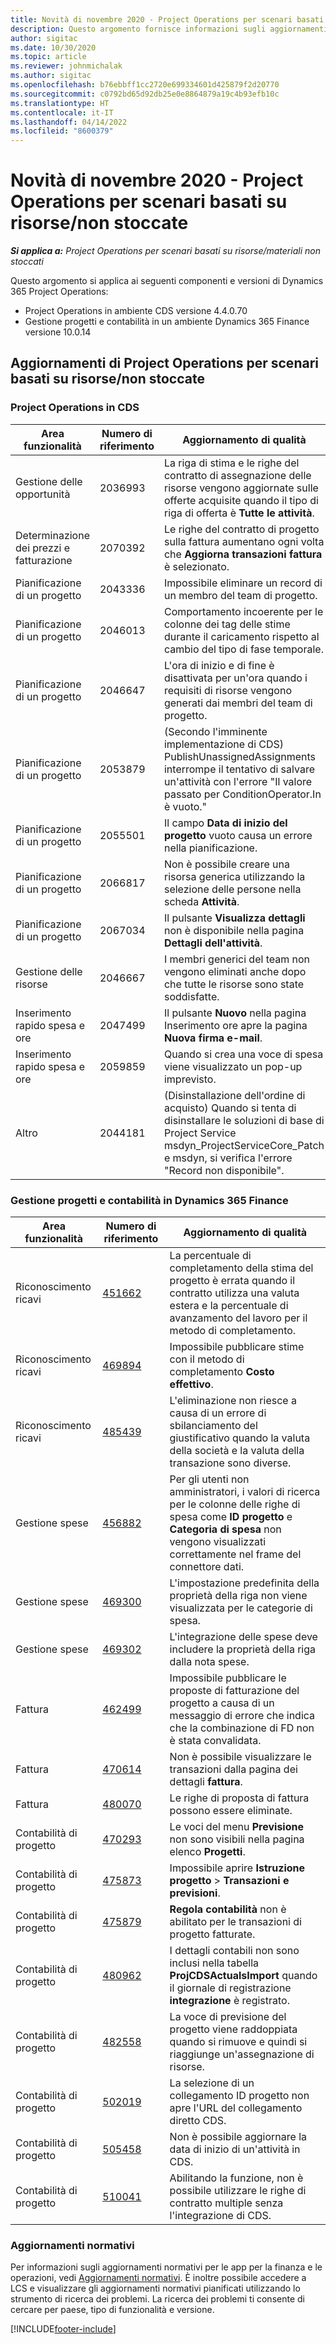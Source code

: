 ```yaml
---
title: Novità di novembre 2020 - Project Operations per scenari basati su risorse/non stoccate
description: Questo argomento fornisce informazioni sugli aggiornamenti di qualità disponibili nella versione di novembre 2020 di Project Operations per scenari basati su risorse/non stoccate.
author: sigitac
ms.date: 10/30/2020
ms.topic: article
ms.reviewer: johnmichalak
ms.author: sigitac
ms.openlocfilehash: b76ebbff1cc2720e699334601d425879f2d20770
ms.sourcegitcommit: c0792bd65d92db25e0e8864879a19c4b93efb10c
ms.translationtype: HT
ms.contentlocale: it-IT
ms.lasthandoff: 04/14/2022
ms.locfileid: "8600379"
---
```

# <a name="whats-new-november-2020---project-operations-for-resourcenon-stocked-based-scenarios"></a>Novità di novembre 2020 - Project Operations per scenari basati su risorse/non stoccate

_**Si applica a:** Project Operations per scenari basati su risorse/materiali non stoccati_

Questo argomento si applica ai seguenti componenti e versioni di Dynamics 365 Project Operations:

- Project Operations in ambiente CDS versione 4.4.0.70
- Gestione progetti e contabilità in un ambiente Dynamics 365 Finance versione 10.0.14

## <a name="updates-to-project-operations-for-resource-non-stocked-based-scenarios"></a>Aggiornamenti di Project Operations per scenari basati su risorse/non stoccate

### <a name="project-operations-on-cds"></a>Project Operations in CDS

| Area funzionalità                 | Numero di riferimento | Aggiornamento di qualità                                                                                                                                                                    |
|------------------------------|------------------|-----------------------------------------------------------------------------------------------------------------------------------------------------------------------------------|
|   Gestione delle opportunità       | 2036993          | La riga di stima e le righe del contratto di assegnazione delle risorse vengono aggiornate sulle offerte acquisite quando il tipo di riga di offerta è **Tutte le attività**.                                                 |
| Determinazione dei prezzi e fatturazione          | 2070392          | Le righe del contratto di progetto sulla fattura aumentano ogni volta che **Aggiorna transazioni fattura** è selezionato.                                                                         |
| Pianificazione di un progetto             | 2043336          | Impossibile eliminare un record di un membro del team di progetto.                                                                                                                                  |
| Pianificazione di un progetto             | 2046013          | Comportamento incoerente per le colonne dei tag delle stime durante il caricamento rispetto al cambio del tipo di fase temporale.                                                                                   |
| Pianificazione di un progetto             | 2046647          | L'ora di inizio e di fine è disattivata per un'ora quando i requisiti di risorse vengono generati dai membri del team di progetto.                                                                      |
| Pianificazione di un progetto             | 2053879          | (Secondo l'imminente implementazione di CDS) PublishUnassignedAssignments interrompe il tentativo di salvare un'attività con l'errore "Il valore passato per ConditionOperator.In è vuoto."                       |
| Pianificazione di un progetto             | 2055501          | Il campo **Data di inizio del progetto** vuoto causa un errore nella pianificazione.                                                                                                      |
| Pianificazione di un progetto             | 2066817          | Non è possibile creare una risorsa generica utilizzando la selezione delle persone nella scheda **Attività**.                                                                                                   |
| Pianificazione di un progetto             | 2067034          | Il pulsante **Visualizza dettagli** non è disponibile nella pagina **Dettagli dell'attività**.                                                                                                       |
| Gestione delle risorse          | 2046667          | I membri generici del team non vengono eliminati anche dopo che tutte le risorse sono state soddisfatte.                                                                                                    |
| Inserimento rapido spesa e ore | 2047499          | Il pulsante **Nuovo** nella pagina Inserimento ore apre la pagina **Nuova firma e-mail**.                                                                                               |
| Inserimento rapido spesa e ore | 2059859          | Quando si crea una voce di spesa viene visualizzato un pop-up imprevisto.                                                                                                                         |
| Altro                        | 2044181          | (Disinstallazione dell'ordine di acquisto) Quando si tenta di disinstallare le soluzioni di base di Project Service msdyn_ProjectServiceCore_Patch e msdyn, si verifica l'errore "Record non disponibile".  |

### <a name="project-management-and-accounting-in-dynamics-365-finance"></a>Gestione progetti e contabilità in Dynamics 365 Finance

| Area funzionalità        | Numero di riferimento | Aggiornamento di qualità                                                                                                                                                            |
|---------------------|------------------|---------------------------------------------------------------------------------------------------------------------------------------------------------------------------|
| Riconoscimento ricavi | [451662](https://fix.lcs.dynamics.com/Issue/Details/?bugId=451662)           | La percentuale di completamento della stima del progetto è errata quando il contratto utilizza una valuta estera e la percentuale di avanzamento del lavoro per il metodo di completamento.                     |
| Riconoscimento ricavi | [469894](https://fix.lcs.dynamics.com/Issue/Details/?bugId=469894)           | Impossibile pubblicare stime con il metodo di completamento **Costo effettivo**.                                                                                                    |
| Riconoscimento ricavi | [485439](https://fix.lcs.dynamics.com/Issue/Details/?bugId=485439)           | L'eliminazione non riesce a causa di un errore di sbilanciamento del giustificativo quando la valuta della società e la valuta della transazione sono diverse.                                              |
| Gestione spese  | [456882](https://fix.lcs.dynamics.com/Issue/Details/?bugId=456822)           | Per gli utenti non amministratori, i valori di ricerca per le colonne delle righe di spesa come **ID progetto** e **Categoria di spesa** non vengono visualizzati correttamente nel frame del connettore dati. |
| Gestione spese  | [469300](https://fix.lcs.dynamics.com/Issue/Details/?bugId=469300)           | L'impostazione predefinita della proprietà della riga non viene visualizzata per le categorie di spesa.                                                                                                         |
| Gestione spese  | [469302](https://fix.lcs.dynamics.com/Issue/Details/?bugId=469302)           | L'integrazione delle spese deve includere la proprietà della riga dalla nota spese.                                                                                             |
| Fattura           | [462499](https://fix.lcs.dynamics.com/Issue/Details/?bugId=462499)           | Impossibile pubblicare le proposte di fatturazione del progetto a causa di un messaggio di errore che indica che la combinazione di FD non è stata convalidata.                                                    |
| Fattura           | [470614](https://fix.lcs.dynamics.com/Issue/Details/?bugId=470614)           | Non è possibile visualizzare le transazioni dalla pagina dei dettagli **fattura**.                                                                                                              |
| Fattura           | [480070](https://fix.lcs.dynamics.com/Issue/Details/?bugId=480070)           | Le righe di proposta di fattura possono essere eliminate.                                                                                                                                  |
| Contabilità di progetto  | [470293](https://fix.lcs.dynamics.com/Issue/Details/?bugId=470293)           | Le voci del menu **Previsione** non sono visibili nella pagina elenco **Progetti**.                                                                                                   |
| Contabilità di progetto  | [475873](https://fix.lcs.dynamics.com/Issue/Details/?bugId=475873)           | Impossibile aprire **Istruzione progetto**   > **Transazioni e previsioni**.                                                                                                       |
| Contabilità di progetto  | [475879](https://fix.lcs.dynamics.com/Issue/Details/?bugId=475879)           | **Regola contabilità** non è abilitato per le transazioni di progetto fatturate.                                                                                                  |
| Contabilità di progetto  | [480962](https://fix.lcs.dynamics.com/Issue/Details/?bugId=480962)           | I dettagli contabili non sono inclusi nella tabella **ProjCDSActualsImport** quando il giornale di registrazione **integrazione** è registrato.                                                  |
| Contabilità di progetto  | [482558](https://fix.lcs.dynamics.com/Issue/Details/?bugId=482558)           | La voce di previsione del progetto viene raddoppiata quando si rimuove e quindi si riaggiunge un'assegnazione di risorse.                                                                            |
| Contabilità di progetto  | [502019](https://fix.lcs.dynamics.com/Issue/Details/?bugId=502019)           | La selezione di un collegamento ID progetto non apre l'URL del collegamento diretto CDS.                                                                                                         |
| Contabilità di progetto  | [505458](https://fix.lcs.dynamics.com/Issue/Details/?bugId=505458)           | Non è possibile aggiornare la data di inizio di un'attività in CDS.                                                                                                                           |
| Contabilità di progetto  | [510041](https://fix.lcs.dynamics.com/Issue/Details/?bugId=510041)           | Abilitando la funzione, non è possibile utilizzare le righe di contratto multiple senza l'integrazione di CDS.                                                                                   |

### <a name="regulatory-updates"></a>Aggiornamenti normativi
Per informazioni sugli aggiornamenti normativi per le app per la finanza e le operazioni, vedi [Aggiornamenti normativi](/dynamics365/finance/localizations/regulatory-updates). È inoltre possibile accedere a LCS e visualizzare gli aggiornamenti normativi pianificati utilizzando lo strumento di ricerca dei problemi. La ricerca dei problemi ti consente di cercare per paese, tipo di funzionalità e versione.


[!INCLUDE[footer-include](../includes/footer-banner.md)]